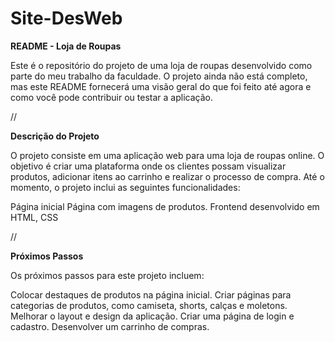 # Site-DesWeb

**README - Loja de Roupas**

Este é o repositório do projeto de uma loja de roupas desenvolvido como parte do meu trabalho da faculdade. 
O projeto ainda não está completo, mas este README fornecerá uma visão geral do que foi feito até agora e como você pode contribuir ou testar a aplicação.

//

**Descrição do Projeto**

O projeto consiste em uma aplicação web para uma loja de roupas online. 
O objetivo é criar uma plataforma onde os clientes possam visualizar produtos, 
adicionar itens ao carrinho e realizar o processo de compra.
Até o momento, o projeto inclui as seguintes funcionalidades:

Página inicial
Página com imagens de produtos.
Frontend desenvolvido em HTML, CSS

// 

**Próximos Passos**

Os próximos passos para este projeto incluem:

Colocar destaques de produtos na página inicial.
Criar páginas para categorias de produtos, como camiseta, shorts, calças e moletons.
Melhorar o layout e design da aplicação.
Criar uma página de login e cadastro.
Desenvolver um carrinho de compras.
